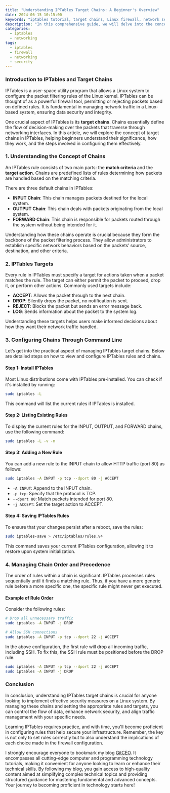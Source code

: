 ```yaml
---
title: "Understanding IPTables Target Chains: A Beginner's Overview"
date: 2024-06-15 10:15:00
keywords: "iptables tutorial, target chains, Linux firewall, network security, iptables rules"
description: "In this comprehensive guide, we will delve into the concept of IPTables target chains. IPTables is a powerful firewall utility in Linux that is essential for managing network traffic rules. This tutorial is designed specifically for beginners, providing a clear and structured overview of target chains, their functions, and practical applications. By the end of this article, you will have a solid understanding of how target chains work in IPTables, enabling you to set rules effectively for your firewall setup. We will also include practical examples to illustrate how to implement chain rules, helping you establish a secure network environment. Whether you are securing a home network or configuring a server, understanding IPTables target chains is the key to efficient network management."
categories:
  - iptables
  - networking
tags:
  - iptables
  - firewall
  - networking
  - security
---
```


### Introduction to IPTables and Target Chains

IPTables is a user-space utility program that allows a Linux system to configure the packet filtering rules of the Linux kernel. IPTables can be thought of as a powerful firewall tool, permitting or rejecting packets based on defined rules. It is fundamental in managing network traffic in a Linux-based system, ensuring data security and integrity.

One crucial aspect of IPTables is its **target chains**. Chains essentially define the flow of decision-making over the packets that traverse through networking interfaces. In this article, we will explore the concept of target chains in IPTables, helping beginners understand their significance, how they work, and the steps involved in configuring them effectively.

<!-- more -->

### 1. Understanding the Concept of Chains 

An IPTables rule consists of two main parts: the **match criteria** and the **target action**. Chains are predefined lists of rules determining how packets are handled based on the matching criteria. 

There are three default chains in IPTables:

- **INPUT Chain**: This chain manages packets destined for the local system.
- **OUTPUT Chain**: This chain deals with packets originating from the local system.
- **FORWARD Chain**: This chain is responsible for packets routed through the system without being intended for it.

Understanding how these chains operate is crucial because they form the backbone of the packet filtering process. They allow administrators to establish specific network behaviors based on the packets’ source, destination, and other criteria.

### 2. IPTables Targets

Every rule in IPTables must specify a target for actions taken when a packet matches the rule. The target can either permit the packet to proceed, drop it, or perform other actions. Commonly used targets include:

- **ACCEPT**: Allows the packet through to the next chain.
- **DROP**: Silently drops the packet, no notification is sent.
- **REJECT**: Blocks the packet but sends an error message back.
- **LOG**: Sends information about the packet to the system log.

Understanding these targets helps users make informed decisions about how they want their network traffic handled.

### 3. Configuring Chains Through Command Line

Let’s get into the practical aspect of managing IPTables target chains. Below are detailed steps on how to view and configure IPTables rules and chains.

#### Step 1: Install IPTables

Most Linux distributions come with IPTables pre-installed. You can check if it's installed by running:

```bash
sudo iptables -L
```
This command will list the current rules if IPTables is installed. 

#### Step 2: Listing Existing Rules

To display the current rules for the INPUT, OUTPUT, and FORWARD chains, use the following command:

```bash
sudo iptables -L -v -n
```

#### Step 3: Adding a New Rule

You can add a new rule to the INPUT chain to allow HTTP traffic (port 80) as follows:

```bash
sudo iptables -A INPUT -p tcp --dport 80 -j ACCEPT
```
- `-A INPUT`: Append to the INPUT chain.
- `-p tcp`: Specify that the protocol is TCP.
- `--dport 80`: Match packets intended for port 80.
- `-j ACCEPT`: Set the target action to ACCEPT.

#### Step 4: Saving IPTables Rules

To ensure that your changes persist after a reboot, save the rules:

```bash
sudo iptables-save > /etc/iptables/rules.v4
```

This command saves your current IPTables configuration, allowing it to restore upon system initialization.

### 4. Managing Chain Order and Precedence

The order of rules within a chain is significant. IPTables processes rules sequentially until it finds a matching rule. Thus, if you have a more generic rule before a more specific one, the specific rule might never get executed. 

#### Example of Rule Order

Consider the following rules:

```bash
# Drop all unnecessary traffic
sudo iptables -A INPUT -j DROP 

# Allow SSH connections
sudo iptables -A INPUT -p tcp --dport 22 -j ACCEPT 
```

In the above configuration, the first rule will drop all incoming traffic, including SSH. To fix this, the SSH rule must be positioned before the DROP rule:

```bash
sudo iptables -A INPUT -p tcp --dport 22 -j ACCEPT
sudo iptables -A INPUT -j DROP
```

### Conclusion

In conclusion, understanding IPTables target chains is crucial for anyone looking to implement effective security measures on a Linux system. By managing these chains and setting the appropriate rules and targets, you can control the flow of data, enhance network security, and align traffic management with your specific needs. 

Learning IPTables requires practice, and with time, you'll become proficient in configuring rules that help secure your infrastructure. Remember, the key is not only to set rules correctly but to also understand the implications of each choice made in the firewall configuration.

I strongly encourage everyone to bookmark my blog [GitCEO](https://gitceo.com). It encompasses all cutting-edge computer and programming technology tutorials, making it convenient for anyone looking to learn or enhance their technical skills. By following my blog, you gain access to high-quality content aimed at simplifying complex technical topics and providing structured guidance for mastering fundamental and advanced concepts. Your journey to becoming proficient in technology starts here!
